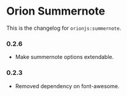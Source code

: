 Orion Summernote
================

This is the changelog for ```orionjs:summernote```. 

### 0.2.6

- Make summernote options extendable.

### 0.2.3

- Removed dependency on font-awesome.